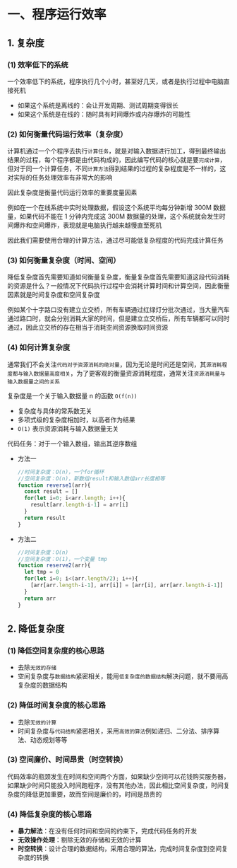 # 一、程序运行效率

## 1. 复杂度

### (1) 效率低下的系统

一个效率低下的系统，程序执行几个小时，甚至好几天，或者是执行过程中电脑直接死机

* 如果这个系统是离线的：会让开发周期、测试周期变得很长
* 如果这个系统是在线的：随时具有时间爆炸或内存爆炸的可能性

### (2) 如何衡量代码运行效率（复杂度）

计算机通过一个个程序去执行`计算任务`，就是对输入数据进行加工，得到最终输出结果的过程，每个程序都是由代码构成的，因此编写代码的核心就是要`完成计算`，但对于同一个计算任务，不同`计算方法`得到结果的过程的复杂程度是不一样的，这对实际的任务处理效率有非常大的影响

因此复杂度是衡量代码运行效率的重要度量因素

例如在一个在线系统中实时处理数据，假设这个系统平均每分钟新增 300M 数据量，如果代码不能在 1 分钟内完成这 300M 数据量的处理，这个系统就会发生时间爆炸和空间爆炸，表现就是电脑执行越来越慢直至死机

因此我们需要使用合理的计算方法，通过尽可能低复杂程度的代码完成计算任务

### (3) 如何衡量复杂度（时间、空间）

降低复杂度首先需要知道如何衡量复杂度，衡量复杂度首先需要知道这段代码消耗的资源是什么？一般情况下代码执行过程中会消耗计算时间和计算空间，因此衡量因素就是时间复杂度和空间复杂度

例如某个十字路口没有建立立交桥，所有车辆通过红绿灯分批次通过，当大量汽车通过路口时，就会分别消耗大家的时间，但是建立立交桥后，所有车辆都可以同时通过，因此立交桥的存在相当于消耗空间资源换取时间资源

### (4) 如何计算复杂度

通常我们不会关注`代码对于资源消耗的绝对量`，因为无论是时间还是空间，其`源消耗程度都与输入数据量高度相关`，为了更客观的衡量资源消耗程度，通常关注`资源消耗量与输入数据量之间的关系`

复杂度是一个关于输入数据量 n 的函数 `O(f(n))`

* 复杂度与具体的常系数无关
* 多项式级的复杂度相加时，以高者作为结果
* `O(1)` 表示资源消耗与输入数据量无关

代码任务：对于一个输入数组，输出其逆序数组

* 方法一

  ```javascript
  //时间复杂度：O(n)，一个for循环
  //空间复杂度：O(n)，新数组result和输入数组arr长度相等
  function reverse1(arr){
    const result = []
    for(let i=0; i<arr.length; i++){
      result[arr.length-i-1] = arr[i]
    }
    return result
  }
  ```

* 方法二

  ```javascript
  //时间复杂度：O(n)
  //空间复杂度：O(1)，一个变量 tmp
  function reserve2(arr){
    let tmp = 0
    for(let i=0; i<(arr.length/2); i++){
      [arr[arr.length-i-1], arr[i]] = [arr[i], arr[arr.length-i-1]]
    }
    return arr
  }
  ```

## 2. 降低复杂度

### (1) 降低空间复杂度的核心思路

* 去除`无效的存储`
* 空间复杂度与`数据结构`紧密相关，能用`低复杂度的数据结构`解决问题，就不要用高复杂度的数据结构

### (2) 降低时间复杂度的核心思路

* 去除`无效的计算`
* 时间复杂度与`代码结构`紧密相关，采用`高效的算法`例如递归、二分法、排序算法、动态规划等等

### (3) 空间廉价、时间昂贵（时空转换）

代码效率的瓶颈发生在时间和空间两个方面，如果缺少空间可以花钱购买服务器，如果缺少时间只能投入时间跑程序，没有其他办法，因此相比空间复杂度，时间复杂度的降低更加重要，故而空间是廉价的，时间是昂贵的

### (4) 降低复杂度的核心思路

* **暴力解法**：在没有任何时间和空间的约束下，完成代码任务的开发
* **无效操作处理**：剔除无效的存储和无效的计算
* **时空转换**：设计合理的数据结构，采用合理的算法，完成时间复杂度到空间复杂度的转换
